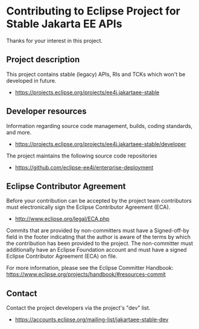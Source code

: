 # Contributing to Eclipse Project for Stable Jakarta EE APIs

Thanks for your interest in this project.

## Project description

This project contains stable (legacy) APIs, RIs and TCKs which won't be
developed in future.

* https://projects.eclipse.org/projects/ee4j.jakartaee-stable

## Developer resources

Information regarding source code management, builds, coding standards, and
more.

* https://projects.eclipse.org/projects/ee4j.jakartaee-stable/developer

The project maintains the following source code repositories

* https://github.com/eclipse-ee4j/enterprise-deployment

## Eclipse Contributor Agreement

Before your contribution can be accepted by the project team contributors must
electronically sign the Eclipse Contributor Agreement (ECA).

* http://www.eclipse.org/legal/ECA.php

Commits that are provided by non-committers must have a Signed-off-by field in
the footer indicating that the author is aware of the terms by which the
contribution has been provided to the project. The non-committer must
additionally have an Eclipse Foundation account and must have a signed Eclipse
Contributor Agreement (ECA) on file.

For more information, please see the Eclipse Committer Handbook:
https://www.eclipse.org/projects/handbook/#resources-commit

## Contact

Contact the project developers via the project's "dev" list.

* https://accounts.eclipse.org/mailing-list/jakartaee-stable-dev


